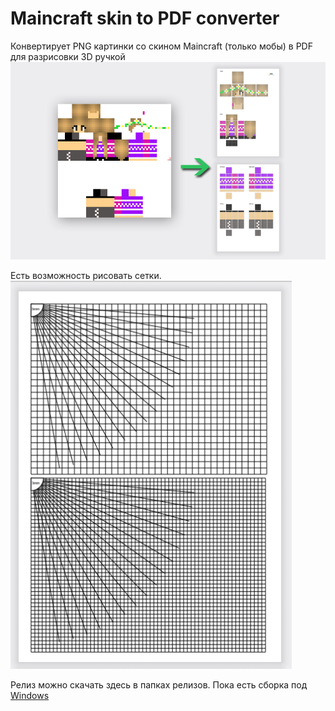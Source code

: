 # Maincraft skin to PDF converter
Конвертирует PNG картинки со скином Maincraft (только мобы) в PDF для разрисовки 3D ручкой \
![image](./images/png2pdf.png)


Есть возможность рисовать сетки. \
![image](./images/grids.png)

Релиз можно скачать здесь в папках релизов.
Пока есть сборка под [Windows](/vhangout/mainskin/releases/tag/untagged-f4d243e756dc3b7e6fe6) 